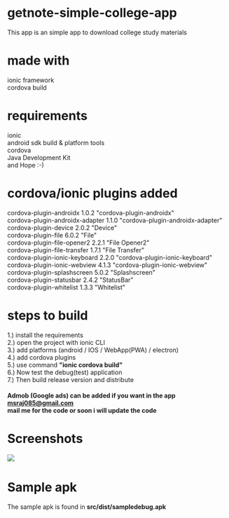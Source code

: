 # getnote-simple-college-app
This app is an simple app to download college study materials

# made with
ionic framework<br>
cordova build

# requirements
ionic<br>android sdk build & platform tools<br>cordova<br>Java Development Kit<br>and Hope :-)

# cordova/ionic plugins added
cordova-plugin-androidx 1.0.2 "cordova-plugin-androidx"<br>
cordova-plugin-androidx-adapter 1.1.0 "cordova-plugin-androidx-adapter"<br>
cordova-plugin-device 2.0.2 "Device"<br>
cordova-plugin-file 6.0.2 "File"<br>
cordova-plugin-file-opener2 2.2.1 "File Opener2"<br>
cordova-plugin-file-transfer 1.7.1 "File Transfer"<br>
cordova-plugin-ionic-keyboard 2.2.0 "cordova-plugin-ionic-keyboard"<br>
cordova-plugin-ionic-webview 4.1.3 "cordova-plugin-ionic-webview"<br>
cordova-plugin-splashscreen 5.0.2 "Splashscreen"<br>
cordova-plugin-statusbar 2.4.2 "StatusBar"<br>
cordova-plugin-whitelist 1.3.3 "Whitelist"<br>

# steps to build
1.) install the requirements<br>
2.) open the project with ionic CLI<br>
3.) add platforms (android / IOS / WebApp(PWA) / electron)<br>
4.) add cordova plugins<br>
5.) use command <b>"ionic cordova build"</b><br>
6.) Now test the debug(test) application<br>
7.) Then build release version and distribute<br>

#### Admob (Google ads) can be added if you want in the app <br> msraj085@gmail.com <br> mail me for the code or soon i will update the code<br>

# Screenshots
<img src="https://drive.google.com/open?id=1FXKaVwmYMH7Y8HvPr8Qnd9A0pEXSaPgi">
<img src="">

# Sample apk
The sample apk is found in **src/dist/sampledebug.apk**
